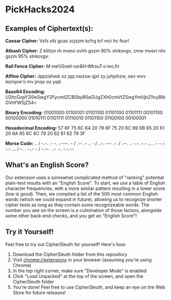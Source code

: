 # PickHacks2024
## Examples of Ciphertext(s):

**Caesar Cipher:** Vsfs ofs gcas zcjszm kcfrg tcf mci hc fsor!

**Atbash Cipher:** Z kiltizn rh mvevi ovhh gszm 90% xlnkovgv, zmw mvevi nliv gszm 95% xlnkovgv.

**Rail Fence Cipher:** M·me!iiSoeh·ssr&H·tMrsuT·o·ieo,fn

**Affine Cipher:** Jppzishwb oz jqq nwzxw qjxl zy juhjohzw, oev mvv lezrqsw'o mv jmqv oz yqd.

**Base64 Encoding:** U2ltcGxpY2l0eSwgY2FycmllZCB0byB0aGUgZXh0cmVtZSwgYmVjb21lcyBlbGVnYW5jZS4=

**Binary Encoding:** 01001000 01100101 01101100 01101100 01101111 00101100 00100000 01010111 01101111 01110010 01101100 01100100 00100001

**Hexadecimal Encoding:** 57 6F 75 6C 64 20 79 6F 75 20 6C 69 6B 65 20 61 20 6A 65 6C 6C 79 20 62 61 62 79 3F

**Morse Code:** .. / -.-. .- -. .----. - / .-- .- .. - / ..-. --- .-. / .--. .. -.-. -.- .... .- -.-. -.- ... / -. . -..- - / -.-- . .- .-. -.-.--



## What's an English Score?

Our extension uses a somewhat complicated method of "ranking" potential plain-text results with an "English Score".
To start, we use a table of English character frequencies, with a more similar pattern resulting in a lower score (low is good).
Then, we compiled a list of the 500 most common English words (which we could expand in future), allowing us to recognize shorter
cipher texts as long as they contain some recognizeable words. The number you see on the screen is a culmination of those factors,
alongside some other back-end checks, and you get an "English Score"! 

## Try it Yourself!

Feel free to try out CipherSleuth for yourself! Here's how:
1. Download the CipherSleuth folder from this repository
2. Visit <a href="chrome://extensions">chrome://extensions</a> in your browser (assuming you're using Chrome)
3. In the top right corner, make sure "Developer Mode" is enabled
4. Click "Load Unpacked" at the top of the screen, and open the CipherSleuth folder
5. You're done! Feel free to use CipherSleuth, and keep an eye on the Web Store for future releases!
